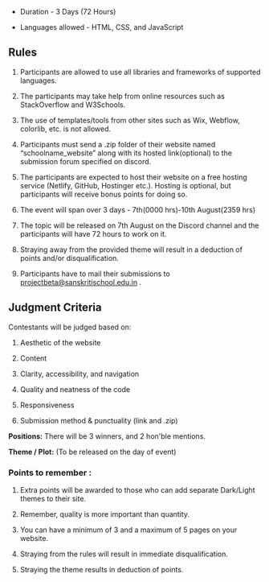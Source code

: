 *   Duration - 3 Days (72 Hours)
    
*   Languages allowed - HTML, CSS, and JavaScript
    

Rules
-----

1.  Participants are allowed to use all libraries and frameworks of supported languages.
    
2.  The participants may take help from online resources such as StackOverflow and W3Schools.
    
3.  The use of templates/tools from other sites such as Wix, Webflow, colorlib, etc. is not allowed.
    
4.  Participants must send a .zip folder of their website named “schoolname\_website” along with its hosted link(optional) to the submission forum specified on discord.
    
5.  The participants are expected to host their website on a free hosting service (Netlify, GitHub, Hostinger etc.). Hosting is optional, but participants will receive bonus points for doing so.
    
6.  The event will span over 3 days - 7th(0000 hrs)-10th August(2359 hrs)
    
7.  The topic will be released on 7th August on the Discord channel and the participants will have 72 hours to work on it.
    
8.  Straying away from the provided theme will result in a deduction of points and/or disqualification.
    
9.  Participants have to mail their submissions to  [projectbeta@sanskritischool.edu.in](mailto:projectbeta@sanskritischool.edu.in) .
    

Judgment Criteria
-----------------

Contestants will be judged based on:

1.  Aesthetic of the website
    
2.  Content
    
3.  Clarity, accessibility, and navigation
    
4.  Quality and neatness of the code
    
5.  Responsiveness
    
6.  Submission method & punctuality (link and .zip)
    

**Positions:** There will be 3 winners, and 2 hon'ble mentions.

**Theme / Plot:** (To be released on the day of event)

### Points to remember :

1.  Extra points will be awarded to those who can add separate Dark/Light themes to their site.
    
2.  Remember, quality is more important than quantity.
    
3.  You can have a minimum of 3 and a maximum of 5 pages on your website.
    
4.  Straying from the rules will result in immediate disqualification.
    
5.  Straying the theme results in deduction of points.